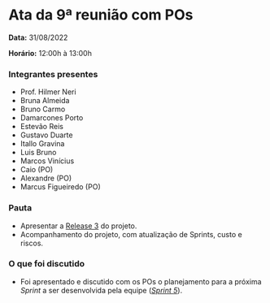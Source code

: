 # Ata da 9ª reunião com POs

<p align="justify"><b>Data:</b> 31/08/2022</p>
<p align="justify"><b>Horário:</b> 12:00h à 13:00h</p>

### Integrantes presentes

- Prof. Hilmer Neri
- Bruna Almeida
- Bruno Carmo
- Damarcones Porto
- Estevão Reis
- Gustavo Duarte
- Itallo Gravina
- Luis Bruno
- Marcos Vinícius
- Caio (PO)
- Alexandre (PO)
- Marcus Figueiredo (PO)


### Pauta
- Apresentar a <a href="https://fga-eps-mds.github.io/2022-1-Visualeasy-Doc/scrum/release3/">Release 3</a> do projeto.
- Acompanhamento do projeto, com atualização de Sprints, custo e riscos.


### O que foi discutido

- Foi apresentado e discutido com os POs o planejamento para a próxima <i>Sprint</i> a ser desenvolvida pela equipe (<a href="https://fga-eps-mds.github.io/2022-1-Visualeasy-Doc/scrum/sprint5/"><i>Sprint 5</i></a>).

<br>